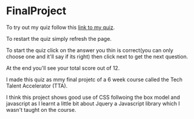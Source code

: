 # FinalProject
To try out my quiz follow this [link to my quiz](https://nj345.github.io/FinalProject/).

To restart the quiz simply refresh the page.

To start the quiz click on the answer you thin is correct(you can only choose one and it'll say if its right) 
then click next to get the next question.

At the end you'll see your total score out of 12.

I made this quiz as mmy final projetc of a 6 week course called the Tech Talent Accelerator (TTA).

I think this project shows good use of CSS follwoing the box model and javascript as I learnt a little bit about Jquery a Javascript library which I wasn't taught on the course. 